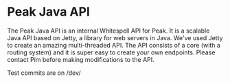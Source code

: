 # Peak Java API
The Peak Java API is an internal Whitespell API for Peak. It is a scalable Java API based 
on Jetty, a library for web servers in Java. We've used Jetty to create an
amazing multi-threaded API. The API consists of a core (with a routing system) and it is super easy to create your own endpoints.
Please contact Pim before making modifications to the API.

Test commits are on /dev/
